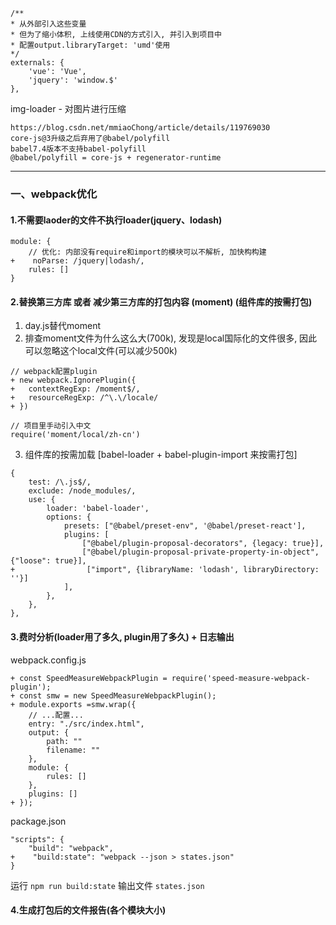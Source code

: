 ```
/**
* 从外部引入这些变量
* 但为了缩小体积, 上线使用CDN的方式引入, 并引入到项目中
* 配置output.libraryTarget: 'umd'使用
*/
externals: {
    'vue': 'Vue',
    'jquery': 'window.$'
},
```

img-loader - 对图片进行压缩


```
https://blog.csdn.net/mmiaoChong/article/details/119769030
core-js@3升级之后弃用了@babel/polyfill
babel7.4版本不支持babel-polyfill
@babel/polyfill = core-js + regenerator-runtime
```

---


### 一、webpack优化

#### 1.不需要laoder的文件不执行loader(jquery、lodash)

```
module: {
    // 优化: 内部没有require和import的模块可以不解析, 加快构构建
+    noParse: /jquery|lodash/,
    rules: []
}
```

#### 2.替换第三方库 或者 减少第三方库的打包内容 (moment) (组件库的按需打包)

1) day.js替代moment
2) 排查moment文件为什么这么大(700k), 发现是local国际化的文件很多, 
   因此可以忽略这个local文件(可以减少500k)

```
// webpack配置plugin
+ new webpack.IgnorePlugin({
+   contextRegExp: /moment$/,
+   resourceRegExp: /^\.\/locale/
+ })

// 项目里手动引入中文
require('moment/local/zh-cn')
```

3) 组件库的按需加载 [babel-loader + babel-plugin-import 来按需打包]

```
{
    test: /\.js$/,
    exclude: /node_modules/,
    use: {
        loader: 'babel-loader',
        options: {
            presets: ["@babel/preset-env", '@babel/preset-react'],
            plugins: [
                ["@babel/plugin-proposal-decorators", {legacy: true}],
                ["@babel/plugin-proposal-private-property-in-object", {"loose": true}],
+                ["import", {libraryName: 'lodash', libraryDirectory: ''}]
            ],
        },
    },
},
```

#### 3.费时分析(loader用了多久, plugin用了多久) + 日志输出 

webpack.config.js

```
+ const SpeedMeasureWebpackPlugin = require('speed-measure-webpack-plugin');
+ const smw = new SpeedMeasureWebpackPlugin();
+ module.exports =smw.wrap({
    // ...配置...
    entry: "./src/index.html",
    output: {
        path: ""
        filename: ""
    },
    module: {
        rules: []
    },
    plugins: []
+ });
```

package.json

```
"scripts": {
    "build": "webpack",
+    "build:state": "webpack --json > states.json"
}
```

运行 `npm run build:state` 输出文件 `states.json`

#### 4.生成打包后的文件报告(各个模块大小)
